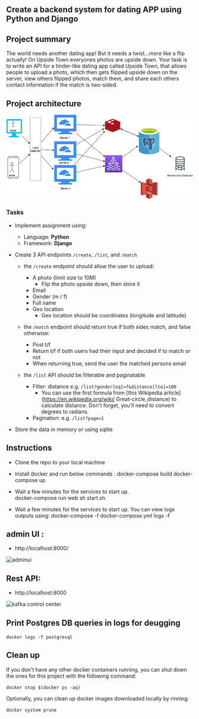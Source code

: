 ## Create a backend system for dating APP using Python and Django

## Project summary

The world needs another dating app! But it needs a twist...more like a flip actually! On Upside Town everyones photos are upside down. Your task is to write an API for a tinder-like dating app called Upside Town, that allows people to upload a photo, which then gets flipped upside down on the server, view others flipped photos, match them, and share each others contact information if the match is two-sided.

## Project architecture

![design_document](images/Updown_Town_design_document.png?raw=true)

### Tasks

- Implement assignment using:
  - Language: **Python**
  - Framework: **Django**

- Create 3 API endpoints `/create`, `/list`, and `/match`
  - the `/create` endpoint should allow the user to upload:
    - A photo (limit size to 10M)
      - Flip the photo upside down, then store it
    - Email
    - Gender (m / f)
    - Full name
    - Geo location
      - Geo location should be coordinates (longitude and latitude)

  - the `/match` endpoint should return true if both sides match, and false otherwise:
    - Post t/f
    - Return t/f if both users had their input and decided if to match or not
    - When returning true, send the user the matched persons email

  - the `/list` API should be filterable and paginatable
    - Filter: distance e.g. `/list?gender[eq]=f&distance[lte]=100`
      - You can use the first formula from [this Wikipedia article](https://en.wikipedia.org/wiki/ Great-circle_distance) to calculate distance. Don't forget, you'll need to convert degrees to radians.
    - Pagination: e.g. `/list?page=1`

- Store the data in memory or using sqlite

## Instructions

* Clone the repo to your local machine
* Install docker and  run below commands :
  docker-compose build
  docker-compose up 

* Wait a few minutes for the services to start up.  
  docker-compose run web sh start.sh
  
* Wait a few minutes for the services to start up. You can view logs outputs using:
    docker-compose -f docker-compose.yml logs -f

## admin UI : 
 * http://localhost:8000/
 
 ![adminui](images/kafdrop.png?raw=true)

## Rest API: 
 * http://localhost:8000
 
 ![kafka control center](images/kafka-control-center.png?raw=true)


## Print Postgres DB queries in logs for deugging

    docker logs -f postgresql

## Clean up
If you don't have any other docker containers running, you can shut down the ones for this project with the following command:

    docker stop $(docker ps -aq)

Optionally, you can clean up docker images downloaded locally by rinning:

    docker system prune

